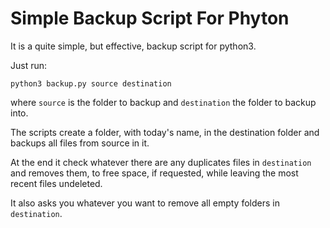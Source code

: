 # Simple Backup Script For Phyton

It is a quite simple, but effective, backup script for python3.

Just run:
```console
python3 backup.py source destination
```
where `source` is the folder to backup and `destination` the folder to backup into.

The scripts create a folder, with today's name, in the destination folder and backups all files from source in it. 

At the end it check whatever there are any duplicates files in `destination` and removes them, to free space, if requested, while leaving the most recent files undeleted.

It also asks you whatever you want to remove all empty folders in `destination`.
